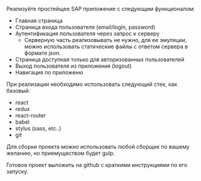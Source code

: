 Реализуйте простейщее SAP приложение с следующим функционалом:
- Главная страница
- Страница входа пользователя (email/login, password)
- Аутентификация пользователя через запрос к серверу
  * Серверную часть реализовывать не нужно, для ее эмуляции, можно использовать статические файлы с ответом сервера в формате json.
- Cтраница доступная только для авторизованных пользователей
- Выход пользователя из приложения (logout)
- Навигация по приложеню


При реализации необходимо использовать следующий стек, как базовый:
- react
- redux
- react-router
- babel
- stylus (sass, etc..)
- git


Для сборки проекта можно использовать любой сборщик по вашему желанию, но приемуществом будет gulp.

Готовое проект выложить на github с краткими инструкциями по его запуску.
